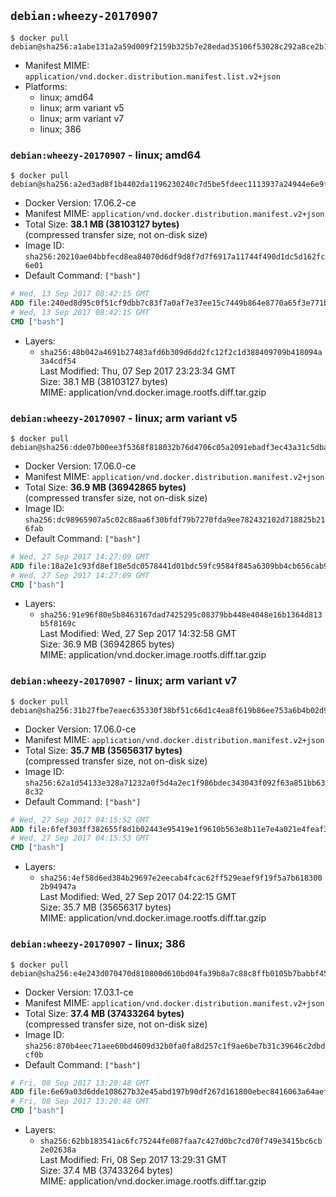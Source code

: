 ## `debian:wheezy-20170907`

```console
$ docker pull debian@sha256:a1abe131a2a59d009f2159b325b7e28edad35106f53028c292a8ce2b1fbdfe6a
```

-	Manifest MIME: `application/vnd.docker.distribution.manifest.list.v2+json`
-	Platforms:
	-	linux; amd64
	-	linux; arm variant v5
	-	linux; arm variant v7
	-	linux; 386

### `debian:wheezy-20170907` - linux; amd64

```console
$ docker pull debian@sha256:a2ed3ad8f1b4402da1196230240c7d5be5fdeec1113937a24944e6e9f2118ec0
```

-	Docker Version: 17.06.2-ce
-	Manifest MIME: `application/vnd.docker.distribution.manifest.v2+json`
-	Total Size: **38.1 MB (38103127 bytes)**  
	(compressed transfer size, not on-disk size)
-	Image ID: `sha256:20210ae04bbfecd8ea84070d6df9d8f7d7f6917a11744f490d1dc5d162fc6e01`
-	Default Command: `["bash"]`

```dockerfile
# Wed, 13 Sep 2017 08:42:15 GMT
ADD file:240ed8d95c0f51cf9dbb7c83f7a0af7e37ee15c7449b864e8770a65f3e771b86 in / 
# Wed, 13 Sep 2017 08:42:15 GMT
CMD ["bash"]
```

-	Layers:
	-	`sha256:48b042a4691b27483afd6b309d6dd2fc12f2c1d388409709b418094a3a4cdf54`  
		Last Modified: Thu, 07 Sep 2017 23:23:34 GMT  
		Size: 38.1 MB (38103127 bytes)  
		MIME: application/vnd.docker.image.rootfs.diff.tar.gzip

### `debian:wheezy-20170907` - linux; arm variant v5

```console
$ docker pull debian@sha256:dde07b00ee3f5368f818032b76d4706c05a2091ebadf3ec43a31c5dba7e8df23
```

-	Docker Version: 17.06.0-ce
-	Manifest MIME: `application/vnd.docker.distribution.manifest.v2+json`
-	Total Size: **36.9 MB (36942865 bytes)**  
	(compressed transfer size, not on-disk size)
-	Image ID: `sha256:dc98965907a5c02c88aa6f30bfdf79b7270fda9ee782432102d718825b216fab`
-	Default Command: `["bash"]`

```dockerfile
# Wed, 27 Sep 2017 14:27:09 GMT
ADD file:18a2e1c93fd8ef18e5dc0578441d01bdc59fc9584f845a6309bb4cb656cab9b6 in / 
# Wed, 27 Sep 2017 14:27:09 GMT
CMD ["bash"]
```

-	Layers:
	-	`sha256:91e96f80e5b8463167dad7425295c08379bb448e4048e16b1364d813b5f8169c`  
		Last Modified: Wed, 27 Sep 2017 14:32:58 GMT  
		Size: 36.9 MB (36942865 bytes)  
		MIME: application/vnd.docker.image.rootfs.diff.tar.gzip

### `debian:wheezy-20170907` - linux; arm variant v7

```console
$ docker pull debian@sha256:31b27fbe7eaec635330f38bf51c66d1c4ea8f619b86ee753a6b4b02d9e374582
```

-	Docker Version: 17.06.0-ce
-	Manifest MIME: `application/vnd.docker.distribution.manifest.v2+json`
-	Total Size: **35.7 MB (35656317 bytes)**  
	(compressed transfer size, not on-disk size)
-	Image ID: `sha256:62a1d54133e328a71232a0f5d4a2ec1f986bdec343043f092f63a851bb638c32`
-	Default Command: `["bash"]`

```dockerfile
# Wed, 27 Sep 2017 04:15:52 GMT
ADD file:6fef303ff382655f8d1b02443e95419e1f9610b563e8b11e7e4a021e4feaf3cc in / 
# Wed, 27 Sep 2017 04:15:53 GMT
CMD ["bash"]
```

-	Layers:
	-	`sha256:4ef58d6ed384b29697e2eecab4fcac62ff529eaef9f19f5a7b6183002b94947a`  
		Last Modified: Wed, 27 Sep 2017 04:22:15 GMT  
		Size: 35.7 MB (35656317 bytes)  
		MIME: application/vnd.docker.image.rootfs.diff.tar.gzip

### `debian:wheezy-20170907` - linux; 386

```console
$ docker pull debian@sha256:e4e243d070470d810800d610bd04fa39b8a7c88c8ffb0105b7babbf45e4a4575
```

-	Docker Version: 17.03.1-ce
-	Manifest MIME: `application/vnd.docker.distribution.manifest.v2+json`
-	Total Size: **37.4 MB (37433264 bytes)**  
	(compressed transfer size, not on-disk size)
-	Image ID: `sha256:870b4eec71aee60bd4609d32b0fa0fa8d257c1f9ae6be7b31c39646c2dbdcf0b`
-	Default Command: `["bash"]`

```dockerfile
# Fri, 08 Sep 2017 13:20:48 GMT
ADD file:6e69a03d6dde108627b32e45abd197b90df267d161800ebec8416063a64aef06 in / 
# Fri, 08 Sep 2017 13:20:48 GMT
CMD ["bash"]
```

-	Layers:
	-	`sha256:62bb183541ac6fc75244fe087faa7c427d0bc7cd70f749e3415bc6cb2e02638a`  
		Last Modified: Fri, 08 Sep 2017 13:29:31 GMT  
		Size: 37.4 MB (37433264 bytes)  
		MIME: application/vnd.docker.image.rootfs.diff.tar.gzip
